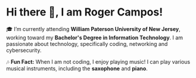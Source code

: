# Hi there 👋, I am Roger Campos!

🎓 I’m currently attending **William Paterson University of New Jersey**, working toward my **Bachelor's Degree in Information Technology**. I am passionate about technology, specifically coding, networking and cybersecurity.

🎶 **Fun Fact:** When I am not coding, I enjoy playing music! I can play various musical instruments, including the **saxophone** and **piano**.
